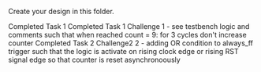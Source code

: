 Create your design in this folder.

Completed Task 1
Completed Task 1 Challenge 1 - see testbench logic and comments such that when reached count = 9: for 3 cycles don't increase counter
Completed Task 2 Challenge2 2 - adding OR condition to always_ff trigger such that the logic is activate on rising clock edge or rising RST signal edge so that counter is reset asynchronoously
